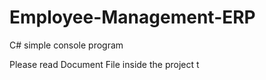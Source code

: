 # Employee-Management-ERP
C# simple console program 

Please read Document File inside the project t

